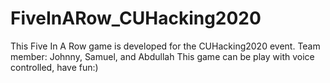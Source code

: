 # FiveInARow_CUHacking2020
This Five In A Row game is developed for the CUHacking2020 event. Team member: Johnny, Samuel, and Abdullah 
This game can be play with voice controlled, have fun:)
